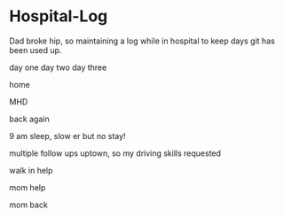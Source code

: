 # Hospital-Log
Dad broke hip, so maintaining a log while in hospital to keep days git has been used up. 

day one
day two
day three

home

MHD

back again

9 am sleep, slow er but no stay!

multiple follow ups uptown, so my driving skills requested

walk in help

mom help

mom back
